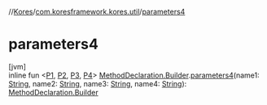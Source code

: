 //[Kores](../../index.md)/[com.koresframework.kores.util](index.md)/[parameters4](parameters4.md)

# parameters4

[jvm]\
inline fun <[P1](parameters4.md), [P2](parameters4.md), [P3](parameters4.md), [P4](parameters4.md)> [MethodDeclaration.Builder](../com.koresframework.kores.base/-method-declaration/-builder/index.md).[parameters4](parameters4.md)(name1: [String](https://kotlinlang.org/api/latest/jvm/stdlib/kotlin/-string/index.html), name2: [String](https://kotlinlang.org/api/latest/jvm/stdlib/kotlin/-string/index.html), name3: [String](https://kotlinlang.org/api/latest/jvm/stdlib/kotlin/-string/index.html), name4: [String](https://kotlinlang.org/api/latest/jvm/stdlib/kotlin/-string/index.html)): [MethodDeclaration.Builder](../com.koresframework.kores.base/-method-declaration/-builder/index.md)
